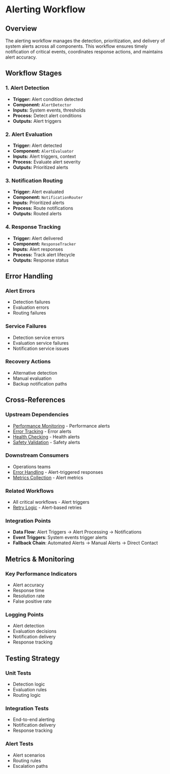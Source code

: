 # Alerting Workflow

## Overview

The alerting workflow manages the detection, prioritization, and delivery of system alerts across all components. This workflow ensures timely notification of critical events, coordinates response actions, and maintains alert accuracy.

## Workflow Stages

### 1. Alert Detection
- **Trigger:** Alert condition detected
- **Component:** `AlertDetector`
- **Inputs:** System events, thresholds
- **Process:** Detect alert conditions
- **Outputs:** Alert triggers

### 2. Alert Evaluation
- **Trigger:** Alert detected
- **Component:** `AlertEvaluator`
- **Inputs:** Alert triggers, context
- **Process:** Evaluate alert severity
- **Outputs:** Prioritized alerts

### 3. Notification Routing
- **Trigger:** Alert evaluated
- **Component:** `NotificationRouter`
- **Inputs:** Prioritized alerts
- **Process:** Route notifications
- **Outputs:** Routed alerts

### 4. Response Tracking
- **Trigger:** Alert delivered
- **Component:** `ResponseTracker`
- **Inputs:** Alert responses
- **Process:** Track alert lifecycle
- **Outputs:** Response status

## Error Handling

### Alert Errors
- Detection failures
- Evaluation errors
- Routing failures

### Service Failures
- Detection service errors
- Evaluation service failures
- Notification service issues

### Recovery Actions
- Alternative detection
- Manual evaluation
- Backup notification paths

## Cross-References

### Upstream Dependencies
- [Performance Monitoring](./performance-monitoring-workflow.md) - Performance alerts
- [Error Tracking](./error-tracking-workflow.md) - Error alerts
- [Health Checking](./health-checking-workflow.md) - Health alerts
- [Safety Validation](../data-validation/safety-validation-workflow.md) - Safety alerts

### Downstream Consumers
- Operations teams
- [Error Handling](../system-orchestration/error-handling-workflow.md) - Alert-triggered responses
- [Metrics Collection](./metrics-collection-workflow.md) - Alert metrics

### Related Workflows
- All critical workflows - Alert triggers
- [Retry Logic](../system-orchestration/retry-logic-workflow.md) - Alert-based retries

### Integration Points
- **Data Flow**: Alert Triggers → Alert Processing → Notifications
- **Event Triggers**: System events trigger alerts
- **Fallback Chain**: Automated Alerts → Manual Alerts → Direct Contact

## Metrics & Monitoring

### Key Performance Indicators
- Alert accuracy
- Response time
- Resolution rate
- False positive rate

### Logging Points
- Alert detection
- Evaluation decisions
- Notification delivery
- Response tracking

## Testing Strategy

### Unit Tests
- Detection logic
- Evaluation rules
- Routing logic

### Integration Tests
- End-to-end alerting
- Notification delivery
- Response tracking

### Alert Tests
- Alert scenarios
- Routing rules
- Escalation paths 